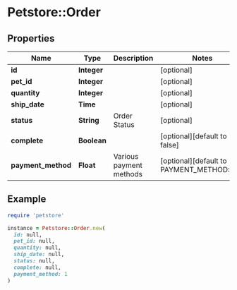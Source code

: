 # Petstore::Order

## Properties

| Name | Type | Description | Notes |
| ---- | ---- | ----------- | ----- |
| **id** | **Integer** |  | [optional] |
| **pet_id** | **Integer** |  | [optional] |
| **quantity** | **Integer** |  | [optional] |
| **ship_date** | **Time** |  | [optional] |
| **status** | **String** | Order Status | [optional] |
| **complete** | **Boolean** |  | [optional][default to false] |
| **payment_method** | **Float** | Various payment methods | [optional][default to PAYMENT_METHOD::N1] |

## Example

```ruby
require 'petstore'

instance = Petstore::Order.new(
  id: null,
  pet_id: null,
  quantity: null,
  ship_date: null,
  status: null,
  complete: null,
  payment_method: 1
)
```

